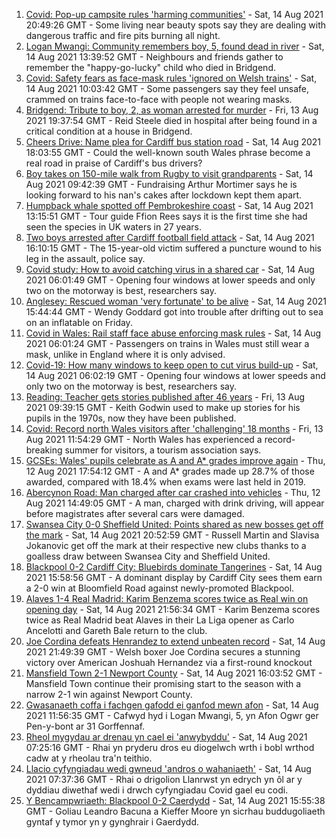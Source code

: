 1. [Covid: Pop-up campsite rules 'harming communities'](https://www.bbc.co.uk/news/uk-wales-58009261) - Sat, 14 Aug 2021 20:49:26 GMT - Some living near beauty spots say they are dealing with dangerous traffic and fire pits burning all night.
2. [Logan Mwangi: Community remembers boy, 5, found dead in river](https://www.bbc.co.uk/news/uk-wales-58213255) - Sat, 14 Aug 2021 13:39:52 GMT - Neighbours and friends gather to remember the "happy-go-lucky" child who died in Bridgend.
3. [Covid: Safety fears as face-mask rules 'ignored on Welsh trains'](https://www.bbc.co.uk/news/uk-wales-58144669) - Sat, 14 Aug 2021 10:03:42 GMT - Some passengers say they feel unsafe, crammed on trains face-to-face with people not wearing masks.
4. [Bridgend: Tribute to boy, 2, as woman arrested for murder](https://www.bbc.co.uk/news/uk-wales-58194706) - Fri, 13 Aug 2021 19:37:54 GMT - Reid Steele died in hospital after being found in a critical condition at a house in Bridgend.
5. [Cheers Drive: Name plea for Cardiff bus station road](https://www.bbc.co.uk/news/uk-wales-58216521) - Sat, 14 Aug 2021 18:03:55 GMT - Could the well-known south Wales phrase become a real road in praise of Cardiff's bus drivers?
6. [Boy takes on 150-mile walk from Rugby to visit grandparents](https://www.bbc.co.uk/news/uk-england-coventry-warwickshire-58200813) - Sat, 14 Aug 2021 09:42:39 GMT - Fundraising Arthur Mortimer says he is looking forward to his nan's cakes after lockdown kept them apart.
7. [Humpback whale spotted off Pembrokeshire coast](https://www.bbc.co.uk/news/uk-wales-58214562) - Sat, 14 Aug 2021 13:15:51 GMT - Tour guide Ffion Rees says it is the first time she had seen the species in UK waters in 27 years.
8. [Two boys arrested after Cardiff football field attack](https://www.bbc.co.uk/news/uk-wales-58213258) - Sat, 14 Aug 2021 16:10:15 GMT - The 15-year-old victim suffered a puncture wound to his leg in the assault, police say.
9. [Covid study: How to avoid catching virus in a shared car](https://www.bbc.co.uk/news/uk-wales-58202468) - Sat, 14 Aug 2021 06:01:49 GMT - Opening four windows at lower speeds and only two on the motorway is best, researchers say.
10. [Anglesey: Rescued woman 'very fortunate' to be alive](https://www.bbc.co.uk/news/uk-wales-58214566) - Sat, 14 Aug 2021 15:44:44 GMT - Wendy Goddard got into trouble after drifting out to sea on an inflatable on Friday.
11. [Covid in Wales: Rail staff face abuse enforcing mask rules](https://www.bbc.co.uk/news/uk-wales-58205655) - Sat, 14 Aug 2021 06:01:24 GMT - Passengers on trains in Wales must still wear a mask, unlike in England where it is only advised.
12. [Covid-19: How many windows to keep open to cut virus build-up](https://www.bbc.co.uk/news/uk-wales-58204733) - Sat, 14 Aug 2021 06:02:19 GMT - Opening four windows at lower speeds and only two on the motorway is best, researchers say.
13. [Reading: Teacher gets stories published after 46 years](https://www.bbc.co.uk/news/uk-wales-58189969) - Fri, 13 Aug 2021 09:39:15 GMT - Keith Godwin used to make up stories for his pupils in the 1970s, now they have been published.
14. [Covid: Record north Wales visitors after 'challenging' 18 months](https://www.bbc.co.uk/news/uk-wales-58201388) - Fri, 13 Aug 2021 11:54:29 GMT - North Wales has experienced a record-breaking summer for visitors, a tourism association says.
15. [GCSEs: Wales' pupils celebrate as A and A* grades improve again](https://www.bbc.co.uk/news/uk-wales-58191705) - Thu, 12 Aug 2021 17:54:12 GMT - A and A* grades made up 28.7% of those awarded, compared with 18.4% when exams were last held in 2019.
16. [Abercynon Road: Man charged after car crashed into vehicles](https://www.bbc.co.uk/news/uk-wales-58184062) - Thu, 12 Aug 2021 14:49:05 GMT - A man, charged with drink driving, will appear before magistrates after several cars were damaged.
17. [Swansea City 0-0 Sheffield United: Points shared as new bosses get off the mark](https://www.bbc.co.uk/sport/football/58124710) - Sat, 14 Aug 2021 20:52:59 GMT - Russell Martin and Slavisa Jokanovic get off the mark at their respective new clubs thanks to a goalless draw between Swansea City and Sheffield United.
18. [Blackpool 0-2 Cardiff City: Bluebirds dominate Tangerines](https://www.bbc.co.uk/sport/football/58124642) - Sat, 14 Aug 2021 15:58:56 GMT - A dominant display by Cardiff City sees them earn a 2-0 win at Bloomfield Road against newly-promoted Blackpool.
19. [Alaves 1-4 Real Madrid: Karim Benzema scores twice as Real win on opening day](https://www.bbc.co.uk/sport/football/58217898) - Sat, 14 Aug 2021 21:56:34 GMT - Karim Benzema scores twice as Real Madrid beat Alaves in their La Liga opener as Carlo Ancelotti and Gareth Bale return to the club.
20. [Joe Cordina defeats Henrandez to extend unbeaten record](https://www.bbc.co.uk/sport/boxing/58218723) - Sat, 14 Aug 2021 21:49:39 GMT - Welsh boxer Joe Cordina secures a stunning victory over American Joshuah Hernandez via a first-round knockout
21. [Mansfield Town 2-1 Newport County](https://www.bbc.co.uk/sport/football/58124809) - Sat, 14 Aug 2021 16:03:52 GMT - Mansfield Town continue their promising start to the season with a narrow 2-1 win against Newport County.
22. [Gwasanaeth coffa i fachgen gafodd ei ganfod mewn afon](https://www.bbc.co.uk/newyddion/58213535) - Sat, 14 Aug 2021 11:56:35 GMT - Cafwyd hyd i Logan Mwangi, 5, yn Afon Ogwr ger Pen-y-bont ar 31 Gorffennaf.
23. [Rheol mygydau ar drenau yn cael ei 'anwybyddu'](https://www.bbc.co.uk/newyddion/58172186) - Sat, 14 Aug 2021 07:25:16 GMT - Rhai yn pryderu dros eu diogelwch wrth i bobl wrthod cadw at y rheolau tra'n teithio.
24. [Llacio cyfyngiadau wedi gwneud 'andros o wahaniaeth'](https://www.bbc.co.uk/newyddion/58194118) - Sat, 14 Aug 2021 07:37:36 GMT - Rhai o drigolion Llanrwst yn edrych yn ôl ar y dyddiau diwethaf wedi i drwch cyfyngiadau Covid gael eu codi.
25. [Y Bencampwriaeth: Blackpool 0-2 Caerdydd](https://www.bbc.co.uk/newyddion/58213541) - Sat, 14 Aug 2021 15:55:38 GMT - Goliau Leandro Bacuna a Kieffer Moore yn sicrhau buddugoliaeth gyntaf y tymor yn y gynghrair i Gaerdydd.
